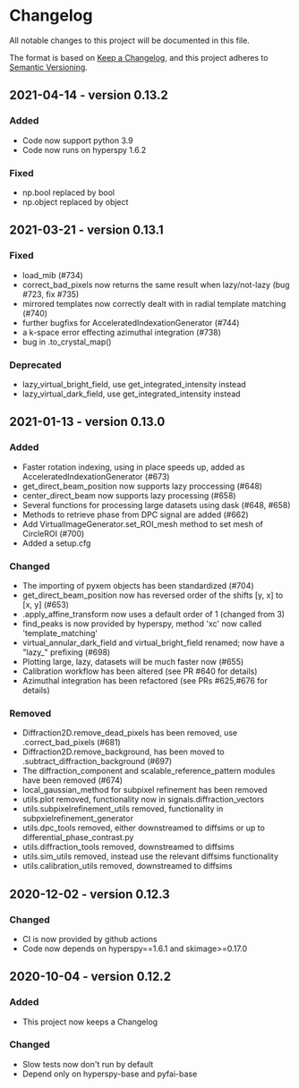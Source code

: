 # Changelog
All notable changes to this project will be documented in this file.

The format is based on [Keep a Changelog](https://keepachangelog.com/en/1.0.0/),
and this project adheres to [Semantic Versioning](https://semver.org/spec/v2.0.0.html).

## 2021-04-14 - version 0.13.2
### Added
 - Code now support python 3.9 
 - Code now runs on hyperspy 1.6.2
### Fixed 
 - np.bool replaced by bool
 - np.object replaced by object

## 2021-03-21 - version 0.13.1
### Fixed
- load_mib (#734)
- correct_bad_pixels now returns the same result when lazy/not-lazy (bug #723, fix #735)
- mirrored templates now correctly dealt with in radial template matching (#740)
- further bugfixs for AcceleratedIndexationGenerator (#744)
- a k-space error effecting azimuthal integration (#738)
- bug in .to_crystal_map()

### Deprecated
- lazy_virtual_bright_field, use get_integrated_intensity instead
- lazy_virtual_dark_field, use get_integrated_intensity instead


## 2021-01-13 - version 0.13.0
### Added
- Faster rotation indexing, using in place speeds up, added as AcceleratedIndexationGenerator (#673)
- get_direct_beam_position now supports lazy proccessing (#648)
- center_direct_beam now supports lazy processing (#658)
- Several functions for processing large datasets using dask (#648, #658)
- Methods to retrieve phase from DPC signal are added (#662)
- Add VirtualImageGenerator.set_ROI_mesh method to set mesh of CircleROI (#700)
- Added a setup.cfg

### Changed
- The importing of pyxem objects has been standardized (#704)
- get_direct_beam_position now has reversed order of the shifts [y, x] to [x, y] (#653)
- .apply_affine_transform now uses a default order of 1 (changed from 3)
- find_peaks is now provided by hyperspy, method 'xc' now called 'template_matching'
- virtual_annular_dark_field and virtual_bright_field renamed; now have a "lazy_" prefixing (#698)
- Plotting large, lazy, datasets will be much faster now (#655)
- Calibration workflow has been altered (see PR #640 for details)
- Azimuthal integration has been refactored (see PRs #625,#676 for details)

### Removed
- Diffraction2D.remove_dead_pixels has been removed, use .correct_bad_pixels (#681)
- Diffraction2D.remove_background, has been moved to .subtract_diffraction_background (#697)
- The diffraction_component and scalable_reference_pattern modules have been removed (#674)
- local_gaussian_method for subpixel refinement has been removed
- utils.plot removed, functionality now in signals.diffraction_vectors
- utils.subpixelrefinement_utils removed, functionality in subpxielrefinement_generator
- utils.dpc_tools removed, either downstreamed to diffsims or up to differential_phase_contrast.py
- utils.diffraction_tools removed, downstreamed to diffsims
- utils.sim_utils removed, instead use the relevant diffsims functionality
- utils.calibration_utils removed, downstreamed to diffsims

## 2020-12-02 - version 0.12.3
### Changed
- CI is now provided by github actions
- Code now depends on hyperspy==1.6.1 and skimage>=0.17.0

## 2020-10-04 - version 0.12.2
### Added
- This project now keeps a Changelog

### Changed
- Slow tests now don't run by default
- Depend only on hyperspy-base and pyfai-base
